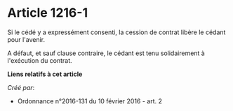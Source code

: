 # Article 1216-1

Si le cédé y a expressément consenti, la cession de contrat libère le cédant pour l'avenir.

A défaut, et sauf clause contraire, le cédant est tenu solidairement à l'exécution du contrat.

**Liens relatifs à cet article**

_Créé par_:

  - Ordonnance n°2016-131 du 10 février 2016 - art. 2
